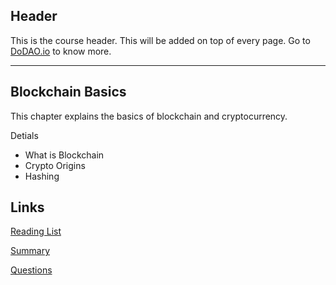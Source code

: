## Header
This is the course header. This will be added on top of every page. Go to [DoDAO.io](https://www.dodao.io) to know more.

---

## Blockchain Basics
 
This chapter explains the basics of blockchain and cryptocurrency.

Detials
  * What is Blockchain 
  * Crypto Origins
  * Hashing


## Links
[Reading List](./../../generated/readings/blockchain_basics.md)

[Summary](./../../generated/summaries/blockchain_basics.md)

[Questions](./../../generated/questions/blockchain_basics.md)